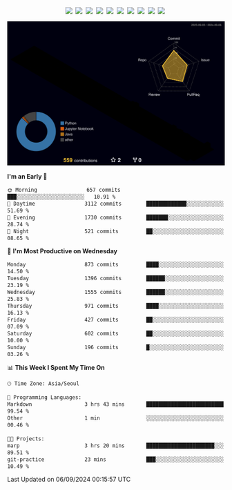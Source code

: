 <!-- ![Header](./github-header-image.png) -->

<div align="center">
  <img src="https://ziadoua.github.io/m3-Markdown-Badges/badges/FastAPI/fastapi1.svg" />&nbsp
  <img src="https://ziadoua.github.io/m3-Markdown-Badges/badges/Git/git1.svg" />&nbsp
  <img src="https://ziadoua.github.io/m3-Markdown-Badges/badges/LeetCode/leetcode1.svg" />&nbsp
  <img src="https://ziadoua.github.io/m3-Markdown-Badges/badges/LinkedIn/linkedin2.svg" />&nbsp
  <img src="https://ziadoua.github.io/m3-Markdown-Badges/badges/Linux/linux2.svg" />&nbsp
  <img src="https://ziadoua.github.io/m3-Markdown-Badges/badges/macOS/macos1.svg" />&nbsp
  <img src="https://ziadoua.github.io/m3-Markdown-Badges/badges/PostgreSQL/postgresql3.svg" />&nbsp
  <img src="https://ziadoua.github.io/m3-Markdown-Badges/badges/Python/python3.svg" />&nbsp
  <img src="https://ziadoua.github.io/m3-Markdown-Badges/badges/PyCharm/pycharm1.svg" />&nbsp
  <img src="https://ziadoua.github.io/m3-Markdown-Badges/badges/VisualStudio/visualstudio3.svg" />&nbsp
</div>

![](./profile-3d-contrib/profile-night-rainbow.svg)

<!--START_SECTION:waka-->
**I'm an Early 🐤** 

```text
🌞 Morning                657 commits         ███░░░░░░░░░░░░░░░░░░░░░░   10.91 % 
🌆 Daytime                3112 commits        █████████████░░░░░░░░░░░░   51.69 % 
🌃 Evening                1730 commits        ███████░░░░░░░░░░░░░░░░░░   28.74 % 
🌙 Night                  521 commits         ██░░░░░░░░░░░░░░░░░░░░░░░   08.65 % 
```
📅 **I'm Most Productive on Wednesday** 

```text
Monday                   873 commits         ████░░░░░░░░░░░░░░░░░░░░░   14.50 % 
Tuesday                  1396 commits        ██████░░░░░░░░░░░░░░░░░░░   23.19 % 
Wednesday                1555 commits        ██████░░░░░░░░░░░░░░░░░░░   25.83 % 
Thursday                 971 commits         ████░░░░░░░░░░░░░░░░░░░░░   16.13 % 
Friday                   427 commits         ██░░░░░░░░░░░░░░░░░░░░░░░   07.09 % 
Saturday                 602 commits         ██░░░░░░░░░░░░░░░░░░░░░░░   10.00 % 
Sunday                   196 commits         █░░░░░░░░░░░░░░░░░░░░░░░░   03.26 % 
```


📊 **This Week I Spent My Time On** 

```text
🕑︎ Time Zone: Asia/Seoul

💬 Programming Languages: 
Markdown                 3 hrs 43 mins       █████████████████████████   99.54 % 
Other                    1 min               ░░░░░░░░░░░░░░░░░░░░░░░░░   00.46 % 

🐱‍💻 Projects: 
marp                     3 hrs 20 mins       ██████████████████████░░░   89.51 % 
git-practice             23 mins             ███░░░░░░░░░░░░░░░░░░░░░░   10.49 % 
```


 Last Updated on 06/09/2024 00:15:57 UTC
<!--END_SECTION:waka-->




